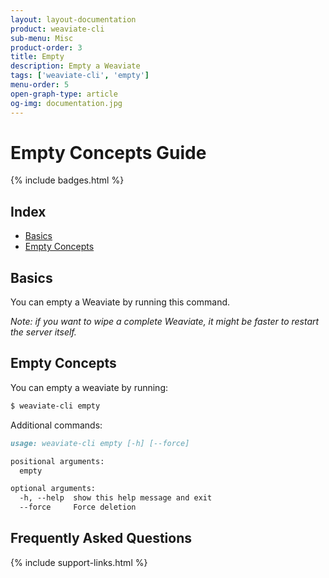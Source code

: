 ```yaml
---
layout: layout-documentation
product: weaviate-cli
sub-menu: Misc
product-order: 3
title: Empty
description: Empty a Weaviate
tags: ['weaviate-cli', 'empty']
menu-order: 5
open-graph-type: article
og-img: documentation.jpg
---
```


# Empty Concepts Guide

{% include badges.html %}

## Index

- [Basics](#basics)
- [Empty Concepts](#empty-concepts)

## Basics

You can empty a Weaviate by running this command.

_Note: if you want to wipe a complete Weaviate, it might be faster to restart the server itself._

## Empty Concepts

You can empty a weaviate by running:

```bash
$ weaviate-cli empty
```

Additional commands:

```markdown
usage: weaviate-cli empty [-h] [--force]

positional arguments:
  empty

optional arguments:
  -h, --help  show this help message and exit
  --force     Force deletion
```

## Frequently Asked Questions

{% include support-links.html %}